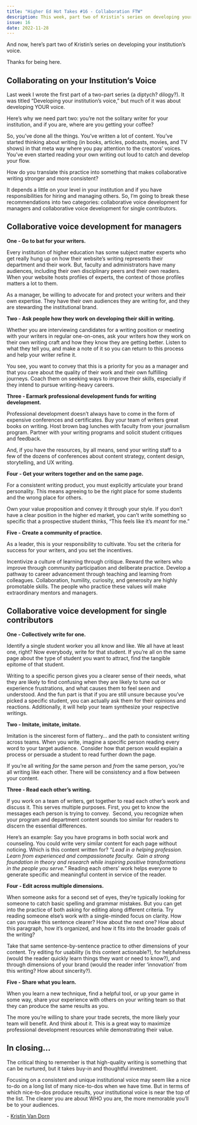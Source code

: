 ```yaml
---
title: "Higher Ed Hot Takes #16 - Collaboration FTW"
description: This week, part two of Kristin’s series on developing your institution’s voice.
issue: 16
date: 2022-11-28
---
```


And now, here’s part two of Kristin’s series on developing your institution’s voice.

Thanks for being here.

Collaborating on your Institution’s Voice
-----------------------------------------

Last week I wrote the first part of a two-part series (a diptych? dilogy?). It was titled “Developing your institution’s voice,” but much of it was about developing YOUR voice.

Here’s why we need part two: you’re not the solitary writer for your institution, and if you are, where are you getting your coffee?

So, you’ve done all the things. You’ve written a lot of content. You’ve started thinking about writing (in books, articles, podcasts, movies, and TV shows) in that meta way where you pay attention to the creators’ voices. You’ve even started reading your own writing out loud to catch and develop your flow.

How do you translate this practice into something that makes collaborative writing stronger and more consistent?

It depends a little on your level in your institution and if you have responsibilities for hiring and managing others. So, I’m going to break these recommendations into two categories: collaborative voice development for managers and collaborative voice development for single contributors.

**Collaborative voice development for managers**
------------------------------------------------

**One - Go to bat for your writers.**

Every institution of higher education has some subject matter experts who get really hung up on how their website’s writing represents their department and their work. But, faculty and administrators have many audiences, including their own disciplinary peers and their own readers. When your website hosts profiles of experts, the context of those profiles matters a lot to them.

As a manager, be willing to advocate for and protect your writers and their own expertise. They have their own audiences they are writing for, and they are stewarding the institutional brand.

**Two - Ask people how they work on developing their skill in writing.**

Whether you are interviewing candidates for a writing position or meeting with your writers in regular one-on-ones, ask your writers how they work on their own writing craft and how they know they are getting better. Listen to what they tell you, and make a note of it so you can return to this process and help your writer refine it.

You see, you want to convey that this is a priority for you as a manager and that you care about the quality of their work and their own fulfilling journeys. Coach them on seeking ways to improve their skills, especially if they intend to pursue writing-heavy careers.

**Three - Earmark professional development funds for writing development.**

Professional development doesn’t always have to come in the form of expensive conferences and certificates. Buy your team of writers great books on writing. Host brown bag lunches with faculty from your journalism program. Partner with your writing programs and solicit student critiques and feedback.  

And, if you have the resources, by all means, send your writing staff to a few of the dozens of conferences about content strategy, content design, storytelling, and UX writing.

**Four - Get your writers together and on the same page.**

For a consistent writing product, you must explicitly articulate your brand personality. This means agreeing to be the right place for some students and the wrong place for others.

Own your value proposition and convey it through your style. If you don’t have a clear position in the higher ed market, you can’t write something so specific that a prospective student thinks, “This feels like it’s _meant_ for me.”

**Five - Create a community of practice.**

As a leader, this is your responsibility to cultivate. You set the criteria for success for your writers, and you set the incentives.

Incentivize a culture of learning through critique. Reward the writers who improve through community participation and deliberate practice. Develop a pathway to career advancement through teaching and learning from colleagues. Collaboration, humility, curiosity, and generosity are highly promotable skills. The people who practice these values will make extraordinary mentors and managers.

Collaborative voice development for single contributors
-------------------------------------------------------

**One - Collectively write for one.**

Identify a single student worker you all know and like. We all have at least one, right? Now everybody, write for that student. If you’re all on the same page about the type of student you want to attract, find the tangible epitome of that student.

Writing to a specific person gives you a clearer sense of their needs, what they are likely to find confusing when they are likely to tune out or experience frustrations, and what causes them to feel seen and understood. And the fun part is that if you are still unsure because you’ve picked a specific student, you can actually ask them for their opinions and reactions. Additionally, it will help your team synthesize your respective writings.  

**Two - Imitate, imitate, imitate.**

Imitation is the sincerest form of flattery… and the path to consistent writing across teams. When you write, imagine a specific person reading every word to your target audience.  Consider how that person would explain a process or persuade a student to read further down the page.

If you’re all writing _for_ the same person and _from_ the same person, you’re all writing like each other. There will be consistency and a flow between your content.

**Three - Read each other’s writing.**

If you work on a team of writers, get together to read each other’s work and discuss it. This serves multiple purposes. First, you get to know the messages each person is trying to convey.  Second, you recognize when your program and department content sounds too similar for readers to discern the essential differences.

Here’s an example: Say you have programs in both social work and counseling. You could write very similar content for each page without noticing. Which is this content written for? _“Lead in a helping profession. Learn from experienced and compassionate faculty.  Gain a strong foundation in theory and research while inspiring positive transformations in the people you serve.”_ Reading each others’ work helps everyone to generate specific and meaningful content in service of the reader.

**Four - Edit across multiple dimensions.**

When someone asks for a second set of eyes, they’re typically looking for someone to catch basic spelling and grammar mistakes. But you can get into the practice of both asking for editing along different criteria. Try reading someone else’s work with a single-minded focus on clarity. How can you make this sentence clearer? How about the next one? How about this paragraph, how it’s organized, and how it fits into the broader goals of the writing?

Take that same sentence-by-sentence practice to other dimensions of your content. Try editing for usability (is this content actionable?), for helpfulness (would the reader quickly learn things they want or need to know?), and through dimensions of your brand (would the reader infer ‘innovation’ from this writing? How about sincerity?).

**Five - Share what you learn.**

When you learn a new technique, find a helpful tool, or up your game in some way, share your experience with others on your writing team so that they can produce the same results as you.

The more you’re willing to share your trade secrets, the more likely your team will benefit. And think about it. This is a great way to maximize professional development resources while demonstrating their value.

In closing…
-----------

The critical thing to remember is that high-quality writing is something that can be nurtured, but it takes buy-in and thoughtful investment.

Focusing on a consistent and unique institutional voice may seem like a nice to-do on a long list of many nice-to-dos when we have time. But in terms of which nice-to-dos produce results, your institutional voice is near the top of the list. The clearer you are about WHO you are, the more memorable you’ll be to your audiences.

\- [Kristin Van Dorn](https://twitter.com/yossariansghost?utm_campaign=Higher%20Ed%20Hot%20Takes&utm_medium=email&utm_source=Revue%20newsletter)
